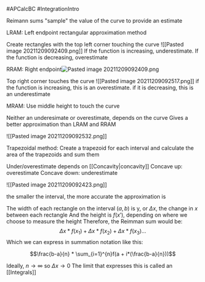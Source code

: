 #APCalcBC #IntegrationIntro

Reimann sums "sample" the value of the curve to provide an estimate



LRAM: Left endpoint rectangular approximation method

Create rectangles with the top left corner touching the curve
![[Pasted image 20211209092409.png]]
If the function is increasing, underestimate. If the function is decreasing, overestimate

RRAM: Right endpoint![Pasted image 20211209092409.png](app://local/C%3A%5CUsers%5Csamli%5COneDrive%5CNotes%5CSamuel%20Lihn%5CPasted%20image%2020211209092409.png?1639059849112)

Top right corner touches the curve
![[Pasted image 20211209092517.png]]
if the function is increasing, this is an overestimate. if it is decreasing, this is an underestimate

MRAM: Use middle height to touch the curve

Neither an underesimate or overestimate, depends on the curve
Gives a better approximation than LRAM and RRAM

![[Pasted image 20211209092532.png]]

Trapezoidal method: Create a trapezoid for each interval and calculate the area of the trapezoids and sum them

Under/overestimate depends on [[Concavity|concavity]]
Concave up: overestimate
Concave down: underestimate

![[Pasted image 20211209092423.png]]

the smaller the interval, the more accurate the approximation is


The width of each rectangle on the interval $(a, b)$ is y, or $\Delta x$, the change in $x$ between each rectangle
And the height is $f(x')$, depending on where we choose to measure the height
Therefore, the Reimman sum would be:
$$\Delta x * f(x_1) + \Delta x * f(x_2) + \Delta x * f(x_3)...$$
Which we can express in summation notation like this:

$$\frac{b-a}{n} * \sum_{i=1}^{n}f(a + i*(\frac{b-a}{n}))$$

Ideally, $n \to \infty$ so $\Delta x \to 0$
The limit that expresses this is called an [[Integrals]]